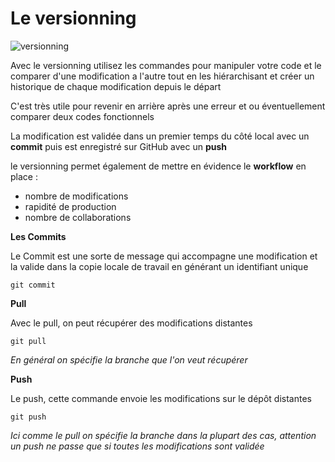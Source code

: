 # Le versionning


![versionning](https://julienv-it.github.io/Module-Git/img/versionning.png)


Avec le versionning utilisez les commandes pour manipuler votre code et le comparer d'une modification a l'autre tout en les hiérarchisant et créer un historique de chaque modification depuis le départ


C'est très utile pour revenir en arrière après une erreur et ou éventuellement  comparer deux codes fonctionnels


La modification est validée dans un premier temps du côté local avec un **commit**
puis est enregistré sur GitHub avec un **push**


le versionning permet également de mettre en évidence le **workflow** en place :

- nombre de modifications
- rapidité de production
- nombre de collaborations  


**Les Commits**

Le Commit est une sorte de message qui accompagne une modification et la valide dans la copie locale de travail en générant un identifiant unique

    git commit


**Pull**    

Avec le pull, on peut récupérer des modifications distantes

    git pull

_En général on spécifie la branche que l'on veut récupérer_

**Push**    

Le push, cette commande envoie les modifications sur le dépôt distantes

    git push 

_Ici comme le pull on spécifie la branche dans la plupart des cas, attention un push ne passe que si toutes les modifications sont validée_
